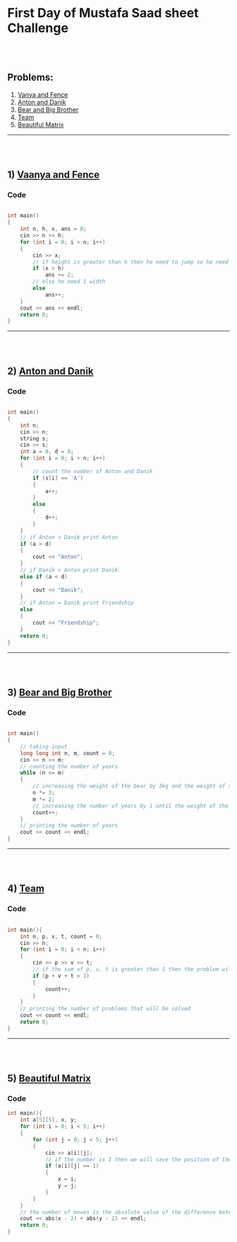 # First Day of Mustafa Saad sheet Challenge

<br><br>

## Problems:

1. [Vanya and Fence](https://codeforces.com/contest/677/problem/A)
2. [Anton and Danik](https://codeforces.com/contest/734/problem/A)
3. [Bear and Big Brother](https://codeforces.com/contest/791/problem/A)
4. [Team](https://codeforces.com/contest/231/problem/A)
5. [Beautiful Matrix](https://codeforces.com/contest/263/problem/A)

<hr>

<br><br>

## 1)  [Vaanya and Fence](https://codeforces.com/contest/677/problem/A)

### Code


```cpp

int main()
{
    int n, h, x, ans = 0;
    cin >> n >> h;
    for (int i = 0; i < n; i++)
    {
        cin >> x;
        // if height is greater than h then he need to jump so he need 2 width
        if (x > h)
            ans += 2;
        // else he need 1 width
        else
            ans++;
    }
    cout << ans << endl;
    return 0;
}
```

<hr>

<br><br>

## 2)  [Anton and Danik](https://codeforces.com/contest/734/problem/A)

### Code

```cpp

int main()
{
    int n;
    cin >> n;
    string s;
    cin >> s;
    int a = 0, d = 0;
    for (int i = 0; i < n; i++)
    {
        // count the number of Anton and Danik
        if (s[i] == 'A')
        {
            a++;
        }
        else
        {
            d++;
        }
    }
    // if Anton > Danik print Anton
    if (a > d)
    {
        cout << "Anton";
    }
    // if Danik > Anton print Danik
    else if (a < d)
    {
        cout << "Danik";
    }
    // if Anton = Danik print Friendship
    else
    {
        cout << "Friendship";
    }
    return 0;
}
```

<hr>

<br><br>

## 3)  [Bear and Big Brother](https://codeforces.com/contest/791/problem/A)

### Code

```cpp

int main()
{
    // taking input
    long long int n, m, count = 0;
    cin >> n >> m;
    // counting the number of years
    while (n <= m)
    {
        // increasing the weight of the bear by 3kg and the weight of the brother by 2kg
        n *= 3;
        m *= 2;
        // increasing the number of years by 1 until the weight of the bear is greater than the weight of the brother
        count++;
    }
    // printing the number of years
    cout << count << endl;
}
```

<hr>

<br><br>

## 4)  [Team](https://codeforces.com/contest/231/problem/A)
### Code

```cpp

int main(){
    int n, p, v, t, count = 0;
    cin >> n;
    for (int i = 0; i < n; i++)
    {
        cin >> p >> v >> t;
        // if the sum of p, v, t is greater than 1 then the problem will be solved
        if (p + v + t > 1)
        {
            count++;
        }
    }
    // printing the number of problems that will be solved
    cout << count << endl;
    return 0;
}

```

<hr>

<br><br>

## 5)  [Beautiful Matrix](https://codeforces.com/contest/263/problem/A)

### Code

```cpp
int main(){
    int a[5][5], x, y;
    for (int i = 0; i < 5; i++)
    {
        for (int j = 0; j < 5; j++)
        {
            cin >> a[i][j];
            // if the number is 1 then we will save the position of the number
            if (a[i][j] == 1)
            {
                x = i;
                y = j;
            }
        }
    }
    // the number of moves is the absolute value of the difference between the position of the number and the center of the matrix
    cout << abs(x - 2) + abs(y - 2) << endl;
    return 0;
}

